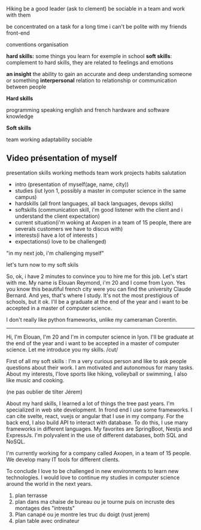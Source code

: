 Hiking
be a good leader (ask to clement)
be sociable in a team and work with them

be concentrated on a task for a long time
i can't be polite with my friends
front-end


conventions
organisation

**hard skills:** some things you learn for exemple in school
**soft skills**: complement to hard skills, they are related to feelings and emotions

**an insight** the ability to gain an accurate and deep understanding someone or something
**interpersonal** relation to relationship or communication between people


**Hard skills**

programming 
speaking english and french
hardware and software knowledge

**Soft skills**

team working
adaptability
sociable

## Video présentation of myself

presentation
skills
working methods
team work
projects
habits
salutation


- intro (presentation of myself(age, name, city)) 
- studies (iut lyon 1, possibly a master in computer science in the same campus)
- hardskills (all front languages,  all back languages, devops skills)
- softskills (communication skill, i'm good listener with the client and i understand the client expectation)
- current situation(i'm woking at Axopen in a team of 15 people, there are severals customers we have to discus with)
- interests(i have a lot of interests )
- expectations(i love to be challenged)


"in my next job, i'm challenging myself"

let's turn now to my soft skils


So, ok, i have 2 minutes to convince you to hire me for this job.
Let's start with me. My name is Elouan Reymond, i'm 20 and I come from Lyon. Yes you know this beautiful french city were you can find the university Claude Bernard. And yes, that's where I study. It's not the most prestigious of schools, but it ok. I'll be a graduate at the end of the year and i want to be accepted in a master of computer science. 

I don't really like python frameworks, unlike my cameraman Corentin.

---

Hi, I'm Elouan, I'm 20 and I'm in computer science in lyon. I'll be graduate at the end of the year and i want to be accepted in a master of computer science. Let me introduce you my skills. /cut/

First of all my soft skills : I'm a very curious person and like to ask people questions about their work. I am motivated and autonomous for many tasks. About my interests, I'love sports like hiking, volleyball or swimming, I also like music and cooking.

(ne pas oublier de tilter Jérem)

About my hard skills, I learned a lot of things the tree past years. I'm specialized in web site development. In frond end I use some frameworks. I can cite svelte, react, vuejs or angular that I use in my company. For the back end, I also build API to interact with database. To do this, I use many frameworks in different languages. My favorites are SpringBoot, Nestjs and ExpressJs. I'm polyvalent in the use of different databases, both SQL and NoSQL.

I'm currently working for a company called Axopen, in a team of 15 people. We develop many IT tools for different clients.

To conclude I love to be challenged in new environments to learn new technologies. I would love to continue my studies in computer science around the world in the next years.


1. plan terrasse 
2. plan dans ma chaise de bureau ou je tourne puis on incruste des montages des "intrests"
3. Plan canapé ou je montre les truc du doigt (rust jerem)
4. plan table avec ordinateur




